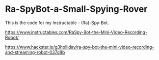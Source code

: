 # Ra-SpyBot-a-Small-Spying-Rover
This is the code for my Instructable - (Ra)-Spy-Bot.

https://www.instructables.com/RaSpy-Bot-the-Mini-Video-Recording-Robot/

https://www.hackster.io/g3holliday/ra-spy-bot-the-mini-video-recording-and-streaming-robot-037d8b
